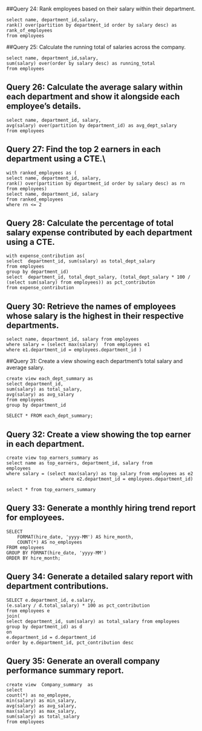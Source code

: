 
##Query 24: Rank employees based on their salary within their department.
```
select name, department_id,salary,
rank() over(partition by department_id order by salary desc) as rank_of_employees
from employees
```

##Query 25: Calculate the running total of salaries across the company.
```
select name, department_id,salary,
sum(salary) over(order by salary desc) as running_total
from employees
```

## Query 26: Calculate the average salary within each department and show it alongside each employee’s details.
```
select name, department_id, salary,
avg(salary) over(partition by department_id) as avg_dept_salary
from employees
```

## Query 27: Find the top 2 earners in each department using a CTE.\
```
with ranked_employees as (
select name, department_id, salary,
rank() over(partition by department_id order by salary desc) as rn from employees)
select name, department_id, salary
from ranked_employees
where rn <= 2
```

## Query 28: Calculate the percentage of total salary expense contributed by each department using a CTE.
```
with expense_contribution as(
select  department_id, sum(salary) as total_dept_salary
from employees
group by department_id)
select  department_id, total_dept_salary, (total_dept_salary * 100 / (select sum(salary) from employees)) as pct_contributon
from expense_contribution
```
## Query 30: Retrieve the names of employees whose salary is the highest in their respective departments.
```
select name, department_id, salary from employees
where salary = (select max(salary)  from employees e1
where e1.department_id = employees.department_id )
```

##Query 31: Create a view showing each department’s total salary and average salary.
```
create view each_dept_summary as 
select department_id, 
sum(salary) as total_salary,
avg(salary) as avg_salary 
from employees
group by department_id

SELECT * FROM each_dept_summary;
```

## Query 32: Create a view showing the top earner in each department.
```
create view top_earners_summary as 
select name as top_earners, department_id, salary from
employees
where salary = (select max(salary) as top_salary from employees as e2
					where e2.department_id = employees.department_id)
					
select * from top_earners_summary
```

## Query 33: Generate a monthly hiring trend report for employees.
```
SELECT 
    FORMAT(hire_date, 'yyyy-MM') AS hire_month,
    COUNT(*) AS no_employees
FROM employees
GROUP BY FORMAT(hire_date, 'yyyy-MM')
ORDER BY hire_month;
```

## Query 34: Generate a detailed salary report with department contributions.
```
SELECT e.department_id, e.salary, 
(e.salary / d.total_salary) * 100 as pct_contribution
from employees e
join(
select department_id, sum(salary) as total_salary from employees  group by department_id) as d
on
e.department_id = d.department_id
order by e.department_id, pct_contribution desc
```

## Query 35: Generate an overall company performance summary report.
```
create view  Company_summary  as
select 
count(*) as no_employee,
min(salary) as min_salary,
avg(salary) as avg_salary,
max(salary) as max_salary,
sum(salary) as total_salary
from employees
```
